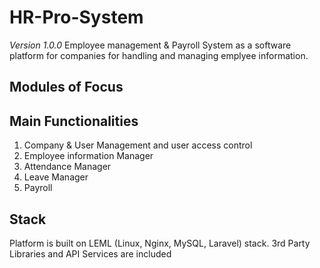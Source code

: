 # HR-Pro-System
*Version 1.0.0*
Employee management &amp; Payroll System as a software platform for companies for handling and managing emplyee information.

## Modules of Focus
Main Functionalities
---
1. Company & User Management and user access control 
2. Employee information Manager
3. Attendance Manager
4. Leave Manager 
5. Payroll


## Stack
Platform is built on LEML (Linux, Nginx, MySQL, Laravel) stack. 3rd Party Libraries and API Services are included

